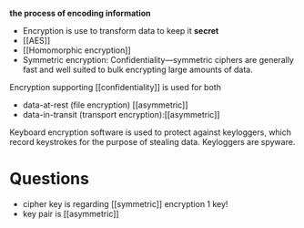**the process of encoding information** 
- Encryption is use to transform data to keep it **secret**
- [[AES]]
- [[Homomorphic encryption]]
- Symmetric encryption: Confidentiality—symmetric ciphers are generally fast and well suited to bulk encrypting large amounts of data.

Encryption supporting [[confidentiality]] is used for both 
- data-at-rest (file encryption) [[asymmetric]]
- data-in-transit (transport encryption):[[asymmetric]]

 
Keyboard encryption software is used to protect against keyloggers, which record keystrokes for the purpose of stealing data. Keyloggers are spyware.
# Questions
- cipher key is regarding [[symmetric]]   encryption 1 key!
- key pair is [[asymmetric]] 